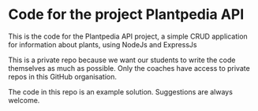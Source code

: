 # Code for the project Plantpedia API
This is the code for the Plantpedia API project, a simple CRUD application for information about plants, using NodeJs and ExpressJs

This is a private repo because we want our students to write the code themselves as much as possible. Only the coaches have access to private repos in this GitHub organisation.

The code in this repo is an example solution. Suggestions are always welcome.